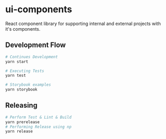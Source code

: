 # ui-components
React component library for supporting internal and external projects with it's components.

## Development Flow

```bash
# Continues Development
yarn start

# Executing Tests
yarn test

# Storybook examples
yarn storybook
```

## Releasing

```bash
# Perform Test & Lint & Build
yarn prerelease
# Performing Release using np
yarn release
```

